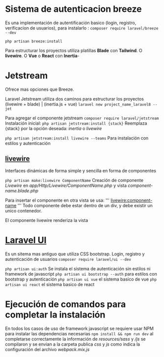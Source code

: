 # Sistema de autenticacion breeze

Es una implementación de autentificación basico (login, registro, verificacion de usuarios), para instalarlo :
```composer require laravel/breeze --dev```

``` php artisan breeze:install ```

Para estructurar los proyectos utiliza platillas __Blade__ con __Tailwind__. O __livewire__. O __Vue__ o __React__ con __Inertia__- 




# Jetstream
Ofrece mas opciones que Breeze.

Laravel Jetstream utiliza dos caminos para estructurar los proyectos (livewire + blade) | (inertia.js + vue)
``` laravel new project_name_laravel8 --jet ```

Para agregar el componente jetstream
``` composer require laravel/jetstream ```
Instalación inicial:
``` php artisan jetstream:install {stack} ```
Reemplaza {stack} por la opción deseada: _inertia_ o _livewire_

``` php artisan jetstream:install livewire --teams ``` Para instalación con estilos y autenticación



## [livewire](https://laravel-livewire.com/screencasts/installation)

Interfaces dinámicas de forma simple y sencilla en forma de componentes

``` php artisan make:livewire ComponentName ```     Creación de componente _Livewire_ en _app/Http/Livewire/ComponentName.php_ y vista _component-name.blade.php_

Para insertar el componente en otra vista se usa:
'''
<livewire:component-name>
'''
Todo componente debe estar dentro de un div, y debe existir un unico contenedor.

El componente livewire renderiza la vista



# [Laravel UI](https://github.com/laravel/ui)
Es un sitema mas antiguo que utiliza CSS bootstrap.
Login, registro y autenticación de usuarios
``` composer require laravel/ui --dev ```

``` php artisan ui:auth ``` Se instala el sistema de autenticación sin estilos ni framework de javascript
``` php artisan ui bootstrap --auth ``` para estilos con bootstrap y autenticación 
``` php artisan ui vue ``` el sistema basico de vue
``` php artisan ui react ``` el sistema basico de react



# Ejecución de comandos para completar la instalación
En todos los casos de uso de framework javascript se requiere usar NPM para instalar las dependencias necesarias
``` npm install && npm run dev ``` al completarse correctamente la información de _resources/sass_ y _/js_ se compilaron y se envian a la carpeta publica  _css_ y _js_ como indica la configuración del archivo _webpack.mix.js_

